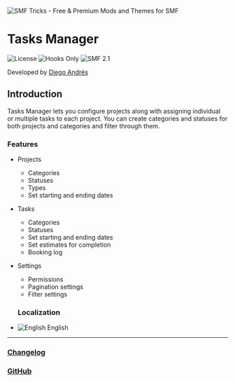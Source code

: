 ![SMF Tricks - Free & Premium Mods and Themes for SMF](https://smftricks.com/logos/logo.png)

# Tasks Manager
![License](https://img.shields.io/badge/License-MIT-248049) ![Hooks Only](https://img.shields.io/badge/Hooks%20Only-Yes-6041a3) ![SMF 2.1](https://img.shields.io/badge/SMF-2.1-3f73a0)

Developed by [Diego Andrés](https://github.com/DiegoAndresCortes)

## Introduction
Tasks Manager lets you configure projects along with assigning individual or multiple tasks to each project. You can create categories and statuses for both projects and categories and filter through them.

### Features
- Projects
  - Categories
  - Statuses
  - Types
  - Set starting and ending dates
- Tasks
  - Categories
  - Statuses
  - Set starting and ending dates
  - Set estimates for completion
  - Booking log
- Settings
  - Permissions
  - Pagination settings
  - Filter settings

  ### Localization
- ![English](https://www.simplemachines.org/site_images/lang/english.gif) English
---
### [Changelog](https://github.com/SMFTricks/Tasks-Manager/blob/main/CHANGELOG.md)
### [GitHub](https://github.com/SMFTricks/Tasks-Manager)